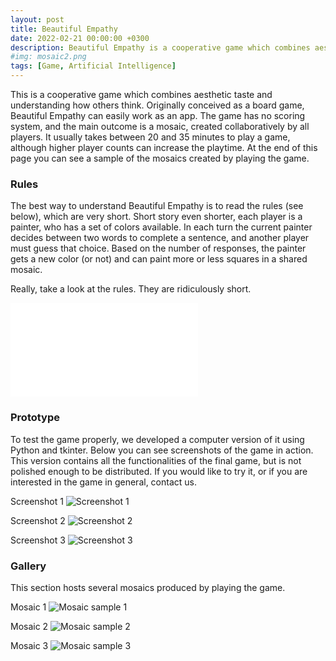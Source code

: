 ```yaml
---
layout: post
title: Beautiful Empathy
date: 2022-02-21 00:00:00 +0300
description: Beautiful Empathy is a cooperative game which combines aesthetic taste and understanding how others think. It integrates Artificial Intelligence models, and the main outcome is a mosaic created collaboratively.
#img: mosaic2.png 
tags: [Game, Artificial Intelligence]
---
```


This is a cooperative game which combines aesthetic taste and understanding how others think. Originally conceived as a board game, Beautiful Empathy can easily work as an app. The game has no scoring system, and the main outcome is a mosaic, created collaboratively by all players. It usually takes between 20 and 35 minutes to play a game, although higher player counts can increase the playtime. At the end of this page you can see a sample of the mosaics created by playing the game.

### Rules

The best way to understand Beautiful Empathy is to read the rules (see below), which are very short. Short story even shorter, each player is a painter, who has a set of colors available. In each turn the current painter decides between two words to complete a sentence, and another player must guess that choice. Based on the number of responses, the painter gets a new color (or not) and can paint more or less squares in a shared mosaic.

Really, take a look at the rules. They are ridiculously short.

![Rules for Beatiful Empathy]({{site.baseurl}}/assets/docs/be_rules.pdf)


### Prototype

To test the game properly, we developed a computer version of it using Python and tkinter. Below you can see screenshots of the game in action. This version contains all the functionalities of the final game, but is not polished enough to be distributed. If you would like to try it, or if you are interested in the game in general, contact us.

Screenshot 1
![Screenshot 1]({{site.baseurl}}/assets/img/be/screenshot1.png)

Screenshot 2
![Screenshot 2]({{site.baseurl}}/assets/img/be/screenshot2.png)

Screenshot 3
![Screenshot 3]({{site.baseurl}}/assets/img/be/screenshot3.png)


### Gallery

This section hosts several mosaics produced by playing the game.

Mosaic 1
![Mosaic sample 1]({{site.baseurl}}/assets/img/be/mosaic1.png)

Mosaic 2
![Mosaic sample 2]({{site.baseurl}}/assets/img/be/mosaic2.png)

Mosaic 3
![Mosaic sample 3]({{site.baseurl}}/assets/img/be/mosaic3.png)

